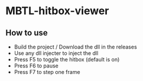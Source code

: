# MBTL-hitbox-viewer

## How to use
* Build the project / Download the dll in the releases
* Use any dll injecter to inject the dll
* Press F5 to toggle the hitbox (default is on)
* Press F6 to pause
* Press F7 to step one frame

